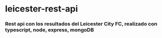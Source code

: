 # leicester-rest-api

### Rest api con los resultados del Leicester City FC, realizado con typescript, node, express, mongoDB



